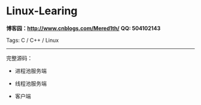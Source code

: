 # Linux-Learing

**博客园：http://www.cnblogs.com/Mered1th/**
**QQ: 504102143**

Tags: C / C++ / Linux

***

完整源码：

- 进程池服务端

- 线程池服务端

- 客户端


